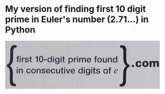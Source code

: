 # My version of finding first 10 digit prime in Euler's number (2.71...) in Python

![Test](banner.jpg?raw=true "Title")
